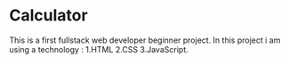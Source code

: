 # Calculator
This is a first fullstack web developer beginner project.
In this project i am using a technology :
1.HTML
2.CSS
3.JavaScript.
